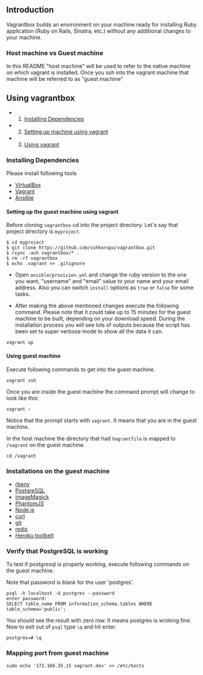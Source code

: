 ## Introduction

Vagrantbox builds an environment on your machine ready for installing Ruby
application (Ruby on Rails, Sinatra, etc.) without any additional changes to
your machine.

### Host machine vs Guest machine

In this README "host machine" will be used to refer to the native machine on
which vagrant is installed. Once you ssh into the vagrant machine that machine
will be referred to as "guest machine"

## Using vagrantbox

* 1. [Installing Dependencies](#installing-dependencies)
* 2. [Setting up machine using vagrant](#setting-up-the-guest-machine-using-vagrant)
* 3. [Using vagrant](#using-guest-machine)

### Installing Dependencies

Please install following tools

* [VirtualBox](https://www.virtualbox.org/wiki/Downloads)
* [Vagrant](http://www.vagrantup.com/downloads.html)
* [Ansible](http://docs.ansible.com/intro_installation.html)


#### Setting up the guest machine using vagrant

Before cloning `vagrantbox` cd into the project directory.
Let's say that project directory is `myproject`.

```
$ cd myproject
$ git clone https://github.com/sshkarupa/vagrantbox.git
$ rsync -avh vagrantbox/* .
$ rm -rf vagrantbox
$ echo .vagrant >> .gitignore
```

* Open `ansible/provision.yml` and change the ruby version to the one you want,
"username" and "email" value to your name and your email address. Also you can
switch `install` options as `true` or `false` for some tasks.

* After making the above mentioned changes execute the following command. Please
note that it could take up to 15 minutes for the guest machine to be built,
depending on your download speed. During the installation process you will see
lots of outputs because the script has been set to super verbose mode to show
all the data it can.

```
vagrant up
```

#### Using guest machine

Execute following commands to get into the guest machine.

```
vagrant ssh
```
Once you are inside the guest machine the command prompt will change to look like this:

```
vagrant ~
```

Notice that the prompt starts with `vagrant`. It means that you are in the guest machine.

In the host machine the directory that had `Vagrantfile` is mapped to
`/vagrant` on the guest machine.

```
cd /vagrant
```

### Installations on the guest machine

* [rbenv](http://rbenv.org/)
* [PostgreSQL](http://www.postgresql.org)
* [ImageMagick](http://www.imagemagick.org)
* [PhantomJS](http://phantomjs.org)
* [Node.js](http://nodejs.org)
* [curl](http://curl.haxx.se)
* [git](http://git-scm.com)
* [redis](http://redis.io/)
* [Heroku toolbelt](https://toolbelt.heroku.com)


### Verify that PostgreSQL is working

To test if postgresql is properly working, execute following commands on the guest machine.

Note that password is blank for the user 'postgres'.

```
psql -h localhost -U postgres --password
enter password:
SELECT table_name FROM information_schema.tables WHERE table_schema='public';
```

You should see the result with zero row. It means postgres is wroking fine. Now to exit out of `psql` type `\q` and hit enter.

```
postgres=# \q
```

### Mapping port from guest machine

```
sudo echo '172.168.35.15 vagrant.dev' >> /etc/hosts
```
